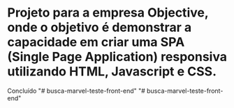 # Projeto para a empresa Objective, onde o objetivo é demonstrar a capacidade em criar uma SPA (Single Page Application) responsiva utilizando HTML, Javascript e CSS.

Concluído
"# busca-marvel-teste-front-end" 
"# busca-marvel-teste-front-end" 
